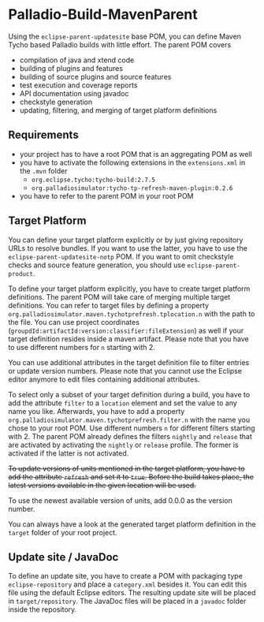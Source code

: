 # Palladio-Build-MavenParent

Using the `eclipse-parent-updatesite` base POM, you can define Maven Tycho based Palladio builds with little effort. The parent POM covers
* compilation of java and xtend code
* building of plugins and features
* building of source plugins and source features
* test execution and coverage reports
* API documentation using javadoc
* checkstyle generation
* updating, filtering, and merging of target platform definitions

## Requirements
* your project has to have a root POM that is an aggregating POM as well
* you have to activate the following extensions in the `extensions.xml` in the `.mvn` folder
  * `org.eclipse.tycho:tycho-build:2.7.5`
  * `org.palladiosimulator:tycho-tp-refresh-maven-plugin:0.2.6`
* you have to refer to the parent POM in your root POM

## Target Platform
You can define your target platform explicitly or by just giving repository URLs to resolve bundles. If you want to use the latter, you have to use the `eclipse-parent-updatesite-notp` POM. If you want to omit checkstyle checks and source feature generation, you should use `eclipse-parent-product`.

To define your target platform explicitly, you have to create target platform definitions. The parent POM will take care of merging multiple target definitions. You can refer to target files by defining a property `org.palladiosimulator.maven.tychotprefresh.tplocation.n` with the path to the file. You can use project coordinates (`groupdId:artifactId:version:classifier:fileExtension`) as well if your target definition resides inside a maven artifact. Please note that you have to use different numbers for `n` starting with 2.

You can use additional attributes in the target definition file to filter entries or update version numbers. Please note that you cannot use the Eclipse editor anymore to edit files containing additional attributes.

To select only a subset of your target definition during a build, you have to add the attribute `filter` to a `location` element and set the value to any name you like. Afterwards, you have to add a property `org.palladiosimulator.maven.tychotprefresh.filter.n` with the name you chose to your root POM. Use different numbers `n` for different filters starting with 2. The parent POM already defines the filters `nightly` and `release` that are activated by activating the `nightly` or `release` profile. The former is activated if the latter is not activated.

<del>To update versions of units mentioned in the target platform, you have to add the attribute `refresh` and set it to `true`. Before the build takes place, the latest versions available in the given location will be used.</del>

To use the newest available version of units, add 0.0.0 as the version number.

You can always have a look at the generated target platform definition in the `target` folder of your root project.

## Update site / JavaDoc
To define an update site, you have to create a POM with packaging type `eclipse-repository` and place a `category.xml` besides it. You can edit this file using the default Eclipse editors. The resulting update site will be placed in `target/repository`. The JavaDoc files will be placed in a `javadoc` folder inside the repository.
